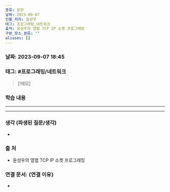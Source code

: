 ```yaml
---
종류: 문헌
날짜: 2023-09-07
인물_저자: 윤성우
태그: 프로그래밍,네트워크
출처: 윤성우의 열혈 TCP IP 소켓 프로그래밍
구분_장소_분류: ""
aliases: []
---
```


### 날짜: 2023-09-07 18:45
### 태그: #프로그래밍/네트워크

>[!메모]
> 

### 학습 내용
---


---
### 생각 (파생된 질문/생각)
- 
### 출 처
- 윤성우의 열혈 TCP IP 소켓 프로그래밍

### 연결 문서: {연결 이유}
- 